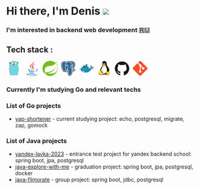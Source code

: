 <h1 >Hi there, I'm Denis <img src="https://github.com/blackcater/blackcater/raw/main/images/Hi.gif" height="32"/></h1>
<h3 >I'm interested in backend web development 🇷🇺</h3>
<h2 > Tech stack : </h2>

<div >

<img src="https://github.com/devicons/devicon/blob/master/icons/go/go-original.svg" title="Go" alt="Go" width="40"/>&nbsp;
<img src="https://github.com/devicons/devicon/blob/master/icons/java/java-original.svg" title="Java" alt="Java" width="40" />&nbsp;
<img src="https://github.com/devicons/devicon/blob/master/icons/spring/spring-original.svg"  title="Spring Boot" alt="Spring Boot" width="40" height="40"/>&nbsp;
<img src="https://github.com/devicons/devicon/blob/master/icons/postgresql/postgresql-original.svg" title="PostgreSQL" alt="PostgreSQL" width="40" height="40"/>&nbsp;
<img src="https://github.com/devicons/devicon/blob/master/icons/docker/docker-original.svg"  title="Docker" alt="Docker" width="40" height="40"/>&nbsp;
<img src="https://github.com/devicons/devicon/blob/master/icons/linux/linux-original.svg" title="Linux" alt="Linux" width="40"/>&nbsp;
<img src="https://github.com/devicons/devicon/blob/master/icons/github/github-original.svg"  title="GitHUB" alt="GitHUB" width="40" height="40"/>&nbsp;
<img src="https://github.com/devicons/devicon/blob/master/icons/git/git-original.svg"  title="Git" alt="Git" width="40" height="40"/>&nbsp;

</div>

### Currently I'm studying Go and relevant techs

### List of Go projects
- [yap-shortener](https://github.com/msmkdenis/yap-shortener) - current studying project: echo, postgresql, migrate, zap, gomock  

### List of Java projects
- [yandex-lavka-2023](https://github.com/msmkdenis/yandex-lavka-2023) - entrance test project for yandex backend school: spring boot, jpa, postgresql
- [java-explore-with-me](https://github.com/msmkdenis/java-explore-with-me) - graduation project: spring boot, jpa, postgresql, docker
- [java-filmorate](https://github.com/msmkdenis/java-explore-with-me) - group project: spring boot, jdbc, postgresql
